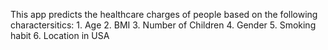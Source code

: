 This app predicts the healthcare charges of people based on the following charactersitics: 
      1. Age
      2. BMI
      3. Number of Children
      4. Gender
      5. Smoking habit
      6. Location in USA
